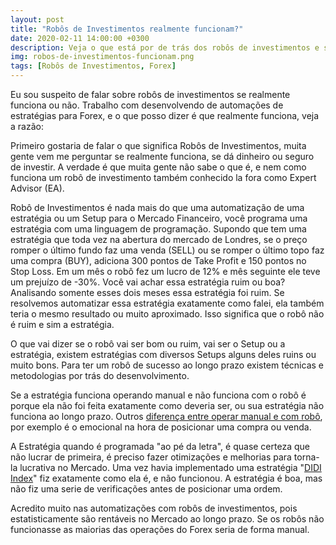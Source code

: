```yaml
---
layout: post
title: "Robôs de Investimentos realmente funcionam?"
date: 2020-02-11 14:00:00 +0300
description: Veja o que está por de trás dos robôs de investimentos e saiba se realmente eles são rentáveis ou não ao longo prazo.
img: robos-de-investimentos-funcionam.png
tags: [Robôs de Investimentos, Forex]
---
```


Eu sou suspeito de falar sobre robôs de investimentos se realmente funciona ou não. Trabalho com desenvolvendo de automações de estratégias para Forex, e o que posso dizer é que realmente funciona, veja a razão: 

Primeiro gostaria de falar o que significa Robôs de Investimentos, muita gente vem me perguntar se realmente funciona, se dá dinheiro ou seguro de investir. A verdade é que muita gente não sabe o que é, e nem como funciona um robô de investimento também conhecido la fora como Expert Advisor (EA).

Robô de Investimentos é nada mais do que uma automatização de uma estratégia ou um Setup para o Mercado Financeiro, você programa uma estratégia com uma linguagem de programação. Supondo que tem uma estratégia que toda vez na abertura do mercado de Londres, se o preço romper o último fundo faz uma venda (SELL) ou se romper o último topo faz uma compra (BUY), adiciona 300 pontos de Take Profit e 150 pontos no Stop Loss. Em um mês o robô fez um lucro de 12% e mês seguinte ele teve um prejuízo de -30%. Você vai achar essa estratégia ruim ou boa? Analisando somente esses dois meses essa estratégia foi ruim. Se resolvemos automatizar essa estratégia exatamente como falei, ela também teria o mesmo resultado ou muito aproximado. Isso significa que o robô não é ruim e sim a estratégia.

O que vai dizer se o robô vai ser bom ou ruim, vai ser o Setup ou a estratégia, existem estratégias com diversos Setups alguns deles ruins ou muito bons. Para ter um robô de sucesso ao longo prazo existem técnicas e metodologias por trás do desenvolvimento.

Se a estratégia funciona operando manual e não funciona com o robô é porque ela não foi feita exatamente como deveria ser, ou sua estratégia não funciona ao longo prazo. Outros [diferença entre operar manual e com robô](https://brunobrasil.dev/operacoes-manuais-vs-robos-de-investimentos), por exemplo é o emocional na hora de posicionar uma compra ou venda.

A Estratégia quando é programada "ao pé da letra", é quase certeza que não lucrar de primeira, é preciso fazer otimizações e melhorias para torna-la lucrativa no Mercado. Uma vez havia implementado uma estratégia "[DIDI Index](https://www.youtube.com/watch?v=oj0ZNgI-sbA)" fiz exatamente como ela é, e não funcionou. A estratégia é boa, mas não fiz uma serie de verificações antes de posicionar uma ordem.

Acredito muito nas automatizações com robôs de investimentos, pois estatisticamente são rentáveis no Mercado ao longo prazo. Se os robôs não funcionasse as maiorias das operações do Forex seria de forma manual.
